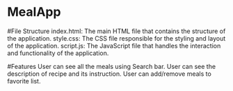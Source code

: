 # MealApp
#File Structure
index.html: The main HTML file that contains the structure of the application.
style.css: The CSS file responsible for the styling and layout of the application.
script.js: The JavaScript file that handles the interaction and functionality of the application.

#Features
User can see all the meals using Search bar.
User can see the description of recipe and its instruction.
User can add/remove meals to favorite list.
